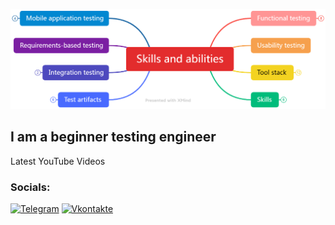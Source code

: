 ![Header](https://github.com/KateSilver2005/KateSilver2005/blob/main/assets/Skills-and-abilities-Map-short_dark.png)

## I am a beginner testing engineer 

Latest YouTube Videos

### Socials:
[![Telegram](https://img.shields.io/badge/-Telegram-090909?style=for-the-badge&logo=telegram&logoColor=27A0D9)](https://t.me/kate_silver2005)
[![Vkontakte](https://img.shields.io/badge/-Vkontakte-090909?style=for-the-badge&logo=Vk&logoColor=4F7DB3)](https://vk.com/katesilver)
